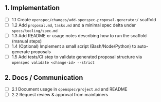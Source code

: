 ## 1. Implementation
- [ ] 1.1 Create `openspec/changes/add-openspec-proposal-generator/` scaffold
- [ ] 1.2 Add `proposal.md`, `tasks.md` and a minimal spec delta under `specs/tooling/spec.md`
- [ ] 1.3 Add README or usage notes describing how to run the scaffold (manual steps)
- [ ] 1.4 (Optional) Implement a small script (Bash/Node/Python) to auto-generate proposals
- [ ] 1.5 Add tests/CI step to validate generated proposal structure via `openspec validate <change-id> --strict`

## 2. Docs / Communication
- [ ] 2.1 Document usage in `openspec/project.md` and README
- [ ] 2.2 Request review & approval from maintainers
